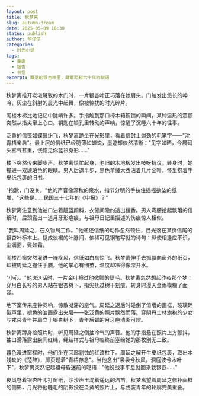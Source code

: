 ```yaml
---
layout: post
title: 秋梦离
slug: autumn-dream
date: 2025-05-09 16:30
status: publish
author: 华仔仔
categories: 
  - 时光小说
tags: 
  - 重逢
  - 银杏
  - 书信
excerpt: 飘落的银杏叶里，藏着跨越六十年的絮语
---
```


秋梦离推开老宅斑驳的木门时，一片银杏叶正巧落在她肩头。门轴发出悠长的呻吟，灰尘在斜射的晨光中起舞，像被惊扰的时光碎片。

阁楼木梯比她记忆中陡峭许多。手指触到那口樟木箱铜锁的瞬间，某种温热的震颤突然从指尖窜上心口。钥匙在锁孔里转动的声响，惊醒了沉睡六十年的往事。

泛黄的信笺如蝶翼纷飞，秋梦离跪坐在光影里，看着信封上遒劲的毛笔字——"沈青梧亲启"。最上层的信纸已经脆薄如蝉蜕，墨迹却依然清晰："见字如晤，今晨码头雾气甚重，恍惚见你蓝衫身影......"

楼下突然传来脚步声。秋梦离慌忙起身，老旧的木地板发出吱呀抗议。转身时，她撞进一双琥珀色的眼睛。男人后退半步，黑色羊绒大衣沾着几片金叶，怀里抱着牛皮纸包裹的旧书。

"抱歉，门没关。"他的声音像深秋的泉水，指节分明的手扶住摇摇欲坠的纸堆，"这些是......民国三十七年的《申报》？"

秋梦离注意到他袖口沾着靛蓝颜料，衣领间隐约透出檀香。男人弯腰拾起飘落的信纸时，后颈露出一道月牙形疤痕，与祖母日记里描述的伤痕惊人相似。

"我叫周延之，在文物局工作。"他递还信纸的动作忽然顿住，目光落在某页信尾的银杏叶标本上。褪成淡褐的叶脉间，依稀可见钢笔写就的诗句：纵使相逢应不识，尘满面，鬓如霜。

阁楼西窗突然灌进一阵疾风，信纸如白鸟惊飞。秋梦离伸手去抓飘向窗外的纸页，却被周延之握住手腕。他的掌心有细茧，温度却冷得像深井水。

"小心。"他说这话时，一片金叶擦过他微颤的睫毛。秋梦离忽然想起昨夜那个梦：穿月白长衫的男人站在银杏树下，指尖抚过树干刻痕，转身时漫天金雨模糊了面容。

地下室传来座钟闷响，惊散凝滞的空气。周延之退后时碰倒了倚墙的画框，玻璃碎裂声里，褪色的油画露出夹层——张泛黄的照片飘然而落。穿阴丹士林旗袍的少女与戎装青年并肩立于银杏树下，青年后颈的月牙疤清晰可辨。

秋梦离蹲身捡照片时，听见周延之倒抽冷气的声音。他的手指悬在照片上方颤抖，袖口滑落露出腕间红绳，绳结样式与祖母临终前塞给她的那枚别无二致。

暮色漫进窗棂时，他们坐在回廊剥蚀的红漆柱下。周延之解开牛皮纸包裹，取出本残缺的《楚辞》，扉页题着"青梧存念"。当他念出"袅袅兮秋风，洞庭波兮木叶下"，秋梦离突然记起祖母昏迷前的呓语："他说战事平息就回来栽银杏......"

夜风卷着银杏叶叩打窗纸，沙沙声里混着遥远的汽笛。秋梦离望着周延之修补画框的侧影，月光将他睫毛的阴影投在泛黄的照片上，与戎装青年的轮廓完美重叠。
